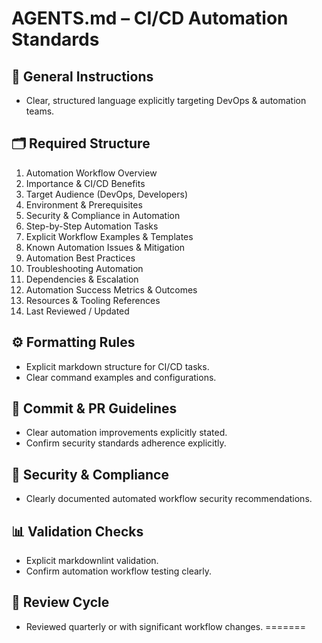 # AGENTS.md – CI/CD Automation Standards

## 📌 General Instructions
- Clear, structured language explicitly targeting DevOps & automation teams.

## 🗂️ Required Structure
1. Automation Workflow Overview
2. Importance & CI/CD Benefits
3. Target Audience (DevOps, Developers)
4. Environment & Prerequisites
5. Security & Compliance in Automation
6. Step-by-Step Automation Tasks
7. Explicit Workflow Examples & Templates
8. Known Automation Issues & Mitigation
9. Automation Best Practices
10. Troubleshooting Automation
11. Dependencies & Escalation
12. Automation Success Metrics & Outcomes
13. Resources & Tooling References
14. Last Reviewed / Updated

## ⚙️ Formatting Rules
- Explicit markdown structure for CI/CD tasks.
- Clear command examples and configurations.

## 🚩 Commit & PR Guidelines
- Clear automation improvements explicitly stated.
- Confirm security standards adherence explicitly.

## 🔐 Security & Compliance
- Clearly documented automated workflow security recommendations.

## 📊 Validation Checks
- Explicit markdownlint validation.
- Confirm automation workflow testing clearly.

## 🔄 Review Cycle
- Reviewed quarterly or with significant workflow changes.
=======

